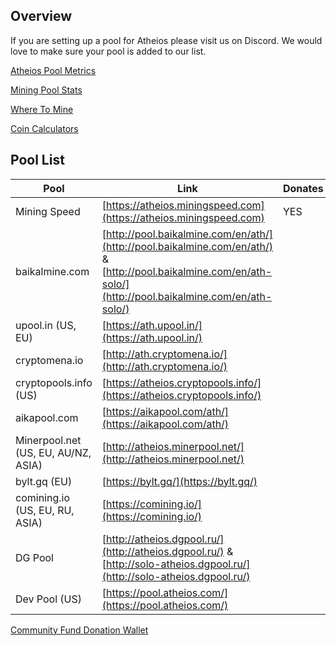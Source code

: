 ## Overview
If you are setting up a pool for Atheios please visit us on Discord. We would love to make sure your pool is added to our list.

[Atheios Pool Metrics](http://metrics.atheios.com:3000/d/iQ39btSmz/atheios-pools)

[Mining Pool Stats](https://miningpoolstats.stream/atheios)

[Where To Mine](https://wheretomine.io/currencies/atheios.html)

[Coin Calculators](https://www.coincalculators.io/coin.aspx?crypto=atheios-mining-calculator)


## Pool List
| Pool | Link | Donates|
|------|------|--------|
| Mining Speed | [https://atheios.miningspeed.com](https://atheios.miningspeed.com) | YES |
| baikalmine.com | [http://pool.baikalmine.com/en/ath/](http://pool.baikalmine.com/en/ath/) & [http://pool.baikalmine.com/en/ath-solo/](http://pool.baikalmine.com/en/ath-solo/) | |
| upool.in (US, EU) | [https://ath.upool.in/](https://ath.upool.in/) | |
| cryptomena.io | [http://ath.cryptomena.io/](http://ath.cryptomena.io/) | |
| cryptopools.info (US) | [https://atheios.cryptopools.info/](https://atheios.cryptopools.info/) | |
| aikapool.com | [https://aikapool.com/ath/](https://aikapool.com/ath/) | |
| Minerpool.net (US, EU, AU/NZ, ASIA) | [http://atheios.minerpool.net/](http://atheios.minerpool.net/) | |
| bylt.gq (EU) | [https://bylt.gq/](https://bylt.gq/) | |
| comining.io (US, EU, RU, ASIA) | [https://comining.io/](https://comining.io/) | |
| DG Pool | [http://atheios.dgpool.ru/](http://atheios.dgpool.ru/) & [http://solo-atheios.dgpool.ru/](http://solo-atheios.dgpool.ru/) |
| Dev Pool (US) | [https://pool.atheios.com/](https://pool.atheios.com/) | |

[Community Fund Donation Wallet](https://scan.atheios.com/addr/0x8aa77281e4854dafe6fa67bf38cbba2a27baa222)
